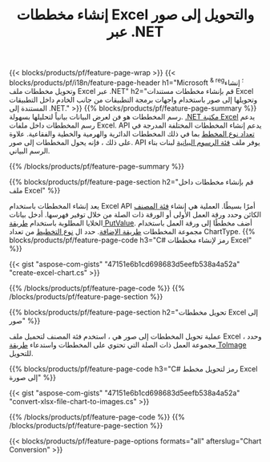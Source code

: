 ﻿---
title: إنشاء مخططات Excel والتحويل إلى صور عبر .NET
url: /ar/net/chart/
description: C# شفرة المصدر لرسم وتحويل مخطط أو رسم تخطيطي في Microsoft Excel باستخدام .NET Library. 
---
{{< blocks/products/pf/feature-page-wrap >}}
{{< blocks/products/pf/i18n/feature-page-header h1="Microsoft <sup> & reg؛ </sup> إنشاء وتحويل مخططات ملف Excel عبر .NET" h2="قم بإنشاء مخططات مستندات Excel وتحويلها إلى صور باستخدام واجهات برمجة التطبيقات من جانب الخادم داخل التطبيقات المستندة إلى .NET." >}}
{{% blocks/products/pf/feature-page-summary %}}
رسم المخططات هو فن لعرض البيانات بيانياً لتحليلها بسهولة. [.NET مكتبة Excel](/cells/net/) يدعم رسم المخططات داخل ملفات Excel. API يدعم إنشاء المخططات المختلفة المدرجة في [تعداد نوع المخطط](https://reference.aspose.com/cells/net/aspose.cells.charts/charttype) بما في ذلك المخططات الدائرية والهرمية والخطية والفقاعية. علاوة على ذلك ، فإنه يحول المخططات إلى صور. API يوفر ملف [فئة الرسوم البيانية](https://reference.aspose.com/cells/net/aspose.cells.charts) لبنات بناء الرسم البياني.

{{% /blocks/products/pf/feature-page-summary %}}

{{% blocks/products/pf/feature-page-section h2="قم بإنشاء مخططات داخل ملف Excel" %}}

يعد إنشاء المخططات باستخدام Excel API أمرًا بسيطًا. العملية هي إنشاء [فئة المصنف](https://reference.aspose.com/cells/net/aspose.cells/workbook) الكائن وحدد ورقة العمل الأولى أو الورقة ذات الصلة من خلال توفير فهرسها. أدخل بيانات الخلايا المطلوبة باستخدام [طريقة PutValue](https://reference.aspose.com/cells/net/aspose.cells/cell/methods/putvalue/index). أضف مخططًا إلى ورقة العمل باستخدام مجموعة المخططات [طريقة الإضافة](https://reference.aspose.com/cells/net/aspose.cells.charts/chartcollection/methods/add). حدد ال [نوع التخطيط](https://reference.aspose.com/cells/net/aspose.cells.charts/charttype) من تعداد ChartType.
{{% blocks/products/pf/feature-page-code h3="C# رمز لإنشاء مخططات Excel" %}}

{{< gist "aspose-com-gists" "47151e6b1cd698683d5eefb538a4a52a" "create-excel-chart.cs" >}}

{{% /blocks/products/pf/feature-page-code %}}
{{% /blocks/products/pf/feature-page-section %}}


{{% blocks/products/pf/feature-page-section h2="تحويل مخططات Excel إلى صور" %}}

عملية تحويل المخططات إلى صور هي ، استخدم فئة المصنف لتحميل ملف Excel ، وحدد مجموعة العمل ذات الصلة التي تحتوي على المخططات واستدعاء [طريقة ToImage](https://reference.aspose.com/cells/net/aspose.cells.charts.chart/toimage/methods/7) للتحويل.

{{% blocks/products/pf/feature-page-code h3="C# رمز لتحويل مخطط Excel إلى صورة" %}}

{{< gist "aspose-com-gists" "47151e6b1cd698683d5eefb538a4a52a" "convert-xlsx-file-chart-to-images.cs" >}}

{{% /blocks/products/pf/feature-page-code %}}
{{% /blocks/products/pf/feature-page-section %}}

{{< blocks/products/pf/feature-page-options formats="all" afterslug="Chart Conversion" >}}